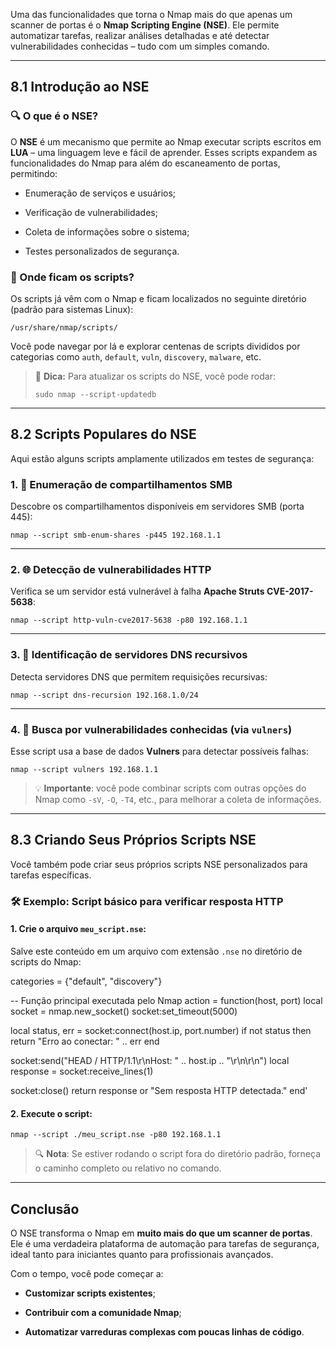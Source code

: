 Uma das funcionalidades que torna o Nmap mais do que apenas um scanner de portas é o **Nmap Scripting Engine (NSE)**. Ele permite automatizar tarefas, realizar análises detalhadas e até detectar vulnerabilidades conhecidas – tudo com um simples comando.

---

## 8.1 Introdução ao NSE

### 🔍 O que é o NSE?

O **NSE** é um mecanismo que permite ao Nmap executar scripts escritos em **LUA** – uma linguagem leve e fácil de aprender. Esses scripts expandem as funcionalidades do Nmap para além do escaneamento de portas, permitindo:

- Enumeração de serviços e usuários;
    
- Verificação de vulnerabilidades;
    
- Coleta de informações sobre o sistema;
    
- Testes personalizados de segurança.
    

### 📁 Onde ficam os scripts?

Os scripts já vêm com o Nmap e ficam localizados no seguinte diretório (padrão para sistemas Linux):

`/usr/share/nmap/scripts/`

Você pode navegar por lá e explorar centenas de scripts divididos por categorias como `auth`, `default`, `vuln`, `discovery`, `malware`, etc.

> 🧠 **Dica:** Para atualizar os scripts do NSE, você pode rodar:
>
> `sudo nmap --script-updatedb`

---

## 8.2 Scripts Populares do NSE

Aqui estão alguns scripts amplamente utilizados em testes de segurança:

### 1. 🔐 Enumeração de compartilhamentos SMB

Descobre os compartilhamentos disponíveis em servidores SMB (porta 445):

`nmap --script smb-enum-shares -p445 192.168.1.1`

---

### 2. 🌐 Detecção de vulnerabilidades HTTP

Verifica se um servidor está vulnerável à falha **Apache Struts CVE-2017-5638**:

`nmap --script http-vuln-cve2017-5638 -p80 192.168.1.1`

---

### 3. 📡 Identificação de servidores DNS recursivos

Detecta servidores DNS que permitem requisições recursivas:

`nmap --script dns-recursion 192.168.1.0/24`

---

### 4. 🚨 Busca por vulnerabilidades conhecidas (via `vulners`)

Esse script usa a base de dados **Vulners** para detectar possíveis falhas:

`nmap --script vulners 192.168.1.1`

> 💡 **Importante**: você pode combinar scripts com outras opções do Nmap como `-sV`, `-O`, `-T4`, etc., para melhorar a coleta de informações.

---

## 8.3 Criando Seus Próprios Scripts NSE

Você também pode criar seus próprios scripts NSE personalizados para tarefas específicas.

### 🛠️ Exemplo: Script básico para verificar resposta HTTP

#### 1. Crie o arquivo `meu_script.nse`:

Salve este conteúdo em um arquivo com extensão `.nse` no diretório de scripts do Nmap:

categories = {"default", "discovery"}

-- Função principal executada pelo Nmap
action = function(host, port)
  local socket = nmap.new_socket()
  socket:set_timeout(5000)

  local status, err = socket:connect(host.ip, port.number)
  if not status then
    return "Erro ao conectar: " .. err
  end

  socket:send("HEAD / HTTP/1.1\r\nHost: " .. host.ip .. "\r\n\r\n")
  local response = socket:receive_lines(1)

  socket:close()
  return response or "Sem resposta HTTP detectada."
end'

#### 2. Execute o script:

`nmap --script ./meu_script.nse -p80 192.168.1.1`

> 🔍 **Nota**: Se estiver rodando o script fora do diretório padrão, forneça o caminho completo ou relativo no comando.

---

## Conclusão

O NSE transforma o Nmap em **muito mais do que um scanner de portas**. Ele é uma verdadeira plataforma de automação para tarefas de segurança, ideal tanto para iniciantes quanto para profissionais avançados.

Com o tempo, você pode começar a:

- **Customizar scripts existentes**;
    
- **Contribuir com a comunidade Nmap**;
    
- **Automatizar varreduras complexas com poucas linhas de código**.